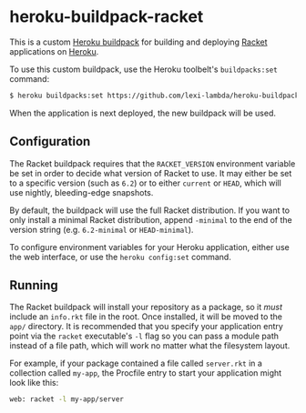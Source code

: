 # heroku-buildpack-racket

This is a custom [Heroku buildpack][heroku-buildpacks] for building and
deploying [Racket][racket] applications on [Heroku][heroku].

To use this custom buildpack, use the Heroku toolbelt's `buildpacks:set`
command:

```sh
$ heroku buildpacks:set https://github.com/lexi-lambda/heroku-buildpack-racket
```

When the application is next deployed, the new buildpack will be used.

## Configuration

The Racket buildpack requires that the `RACKET_VERSION` environment variable be
set in order to decide what version of Racket to use. It may either be set to a
specific version (such as `6.2`) or to either `current` or `HEAD`, which will
use nightly, bleeding-edge snapshots.

By default, the buildpack will use the full Racket distribution. If you want to
only install a minimal Racket distribution, append `-minimal` to the end of the
version string (e.g. `6.2-minimal` or `HEAD-minimal`).

To configure environment variables for your Heroku application, either use the
web interface, or use the `heroku config:set` command.

## Running

The Racket buildpack will install your repository as a package, so it *must*
include an `info.rkt` file in the root. Once installed, it will be moved to the
`app/` directory. It is recommended that you specify your application entry
point via the `racket` executable's `-l` flag so you can pass a module path
instead of a file path, which will work no matter what the filesystem layout.

For example, if your package contained a file called `server.rkt` in a
collection called `my-app`, the Procfile entry to start your application might
look like this:

```sh
web: racket -l my-app/server
```

[racket]: http://racket-lang.org/
[heroku]: https://www.heroku.com/
[heroku-buildpacks]: https://devcenter.heroku.com/articles/buildpacks
